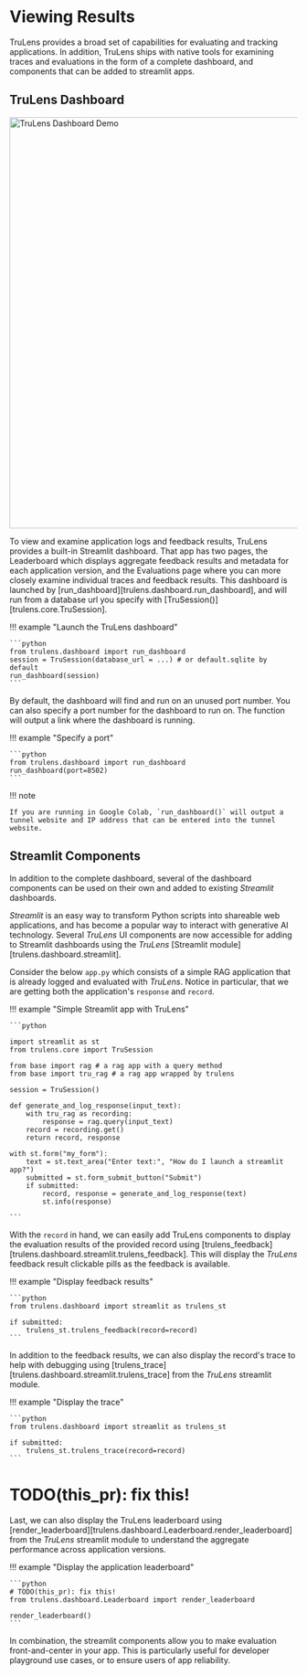 # Viewing Results

TruLens provides a broad set of capabilities for evaluating and tracking applications. In addition, TruLens ships with native tools for examining traces and evaluations in the form of a complete dashboard, and components that can be added to streamlit apps.

## TruLens Dashboard

<img src="../../assets/videos/trulens_quickstart_dashboard_video.gif" alt="TruLens Dashboard Demo" width="720" style="cursor: pointer;" onclick="this.requestFullscreen();">

To view and examine application logs and feedback results, TruLens provides a built-in Streamlit dashboard. That app has two pages, the Leaderboard which displays aggregate feedback results and metadata for each application version, and the Evaluations page where you can more closely examine individual traces and feedback results. This dashboard is launched by [run_dashboard][trulens.dashboard.run_dashboard], and will run from a database url you specify with  [TruSession()][trulens.core.TruSession].

!!! example "Launch the TruLens dashboard"

    ```python
    from trulens.dashboard import run_dashboard
    session = TruSession(database_url = ...) # or default.sqlite by default
    run_dashboard(session)
    ```

By default, the dashboard will find and run on an unused port number. You can also specify a port number for the dashboard to run on. The function will output a link where the dashboard is running.

!!! example "Specify a port"

    ```python
    from trulens.dashboard import run_dashboard
    run_dashboard(port=8502)
    ```

!!! note

    If you are running in Google Colab, `run_dashboard()` will output a tunnel website and IP address that can be entered into the tunnel website.


## Streamlit Components

In addition to the complete dashboard, several of the dashboard components can be used on their own and added to existing _Streamlit_ dashboards.

_Streamlit_ is an easy way to transform Python scripts into shareable web applications, and has become a popular way to interact with generative AI technology. Several _TruLens_ UI components are now accessible for adding to Streamlit dashboards using the _TruLens_ [Streamlit module][trulens.dashboard.streamlit].

Consider the below `app.py` which consists of a simple RAG application that is already logged and evaluated with _TruLens_. Notice in particular, that we are getting both the application's `response` and `record`.

!!! example "Simple Streamlit app with TruLens"

    ```python

    import streamlit as st
    from trulens.core import TruSession

    from base import rag # a rag app with a query method
    from base import tru_rag # a rag app wrapped by trulens

    session = TruSession()

    def generate_and_log_response(input_text):
        with tru_rag as recording:
            response = rag.query(input_text)
        record = recording.get()
        return record, response

    with st.form("my_form"):
        text = st.text_area("Enter text:", "How do I launch a streamlit app?")
        submitted = st.form_submit_button("Submit")
        if submitted:
            record, response = generate_and_log_response(text)
            st.info(response)

    ```

With the `record` in hand, we can easily add TruLens components to display the evaluation results of the provided record using [trulens_feedback][trulens.dashboard.streamlit.trulens_feedback]. This will display the _TruLens_ feedback result clickable pills as the feedback is available.

!!! example "Display feedback results"

    ```python
    from trulens.dashboard import streamlit as trulens_st

    if submitted:
        trulens_st.trulens_feedback(record=record)
    ```

In addition to the feedback results, we can also display the record's trace to help with debugging using [trulens_trace][trulens.dashboard.streamlit.trulens_trace] from the _TruLens_ streamlit module.

!!! example "Display the trace"

    ```python
    from trulens.dashboard import streamlit as trulens_st

    if submitted:
        trulens_st.trulens_trace(record=record)
    ```

# TODO(this_pr): fix this!
Last, we can also display the TruLens leaderboard using [render_leaderboard][trulens.dashboard.Leaderboard.render_leaderboard] from the _TruLens_ streamlit module to understand the aggregate performance across application versions.

!!! example "Display the application leaderboard"

    ```python
    # TODO(this_pr): fix this!
    from trulens.dashboard.Leaderboard import render_leaderboard

    render_leaderboard()
    ```

In combination, the streamlit components allow you to make evaluation front-and-center in your app. This is particularly useful for developer playground use cases, or to ensure users of app reliability.
